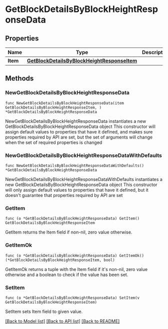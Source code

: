 # GetBlockDetailsByBlockHeightResponseData

## Properties

Name | Type | Description | Notes
------------ | ------------- | ------------- | -------------
**Item** | [**GetBlockDetailsByBlockHeightResponseItem**](GetBlockDetailsByBlockHeightResponseItem.md) |  | 

## Methods

### NewGetBlockDetailsByBlockHeightResponseData

`func NewGetBlockDetailsByBlockHeightResponseData(item GetBlockDetailsByBlockHeightResponseItem, ) *GetBlockDetailsByBlockHeightResponseData`

NewGetBlockDetailsByBlockHeightResponseData instantiates a new GetBlockDetailsByBlockHeightResponseData object
This constructor will assign default values to properties that have it defined,
and makes sure properties required by API are set, but the set of arguments
will change when the set of required properties is changed

### NewGetBlockDetailsByBlockHeightResponseDataWithDefaults

`func NewGetBlockDetailsByBlockHeightResponseDataWithDefaults() *GetBlockDetailsByBlockHeightResponseData`

NewGetBlockDetailsByBlockHeightResponseDataWithDefaults instantiates a new GetBlockDetailsByBlockHeightResponseData object
This constructor will only assign default values to properties that have it defined,
but it doesn't guarantee that properties required by API are set

### GetItem

`func (o *GetBlockDetailsByBlockHeightResponseData) GetItem() GetBlockDetailsByBlockHeightResponseItem`

GetItem returns the Item field if non-nil, zero value otherwise.

### GetItemOk

`func (o *GetBlockDetailsByBlockHeightResponseData) GetItemOk() (*GetBlockDetailsByBlockHeightResponseItem, bool)`

GetItemOk returns a tuple with the Item field if it's non-nil, zero value otherwise
and a boolean to check if the value has been set.

### SetItem

`func (o *GetBlockDetailsByBlockHeightResponseData) SetItem(v GetBlockDetailsByBlockHeightResponseItem)`

SetItem sets Item field to given value.



[[Back to Model list]](../README.md#documentation-for-models) [[Back to API list]](../README.md#documentation-for-api-endpoints) [[Back to README]](../README.md)


